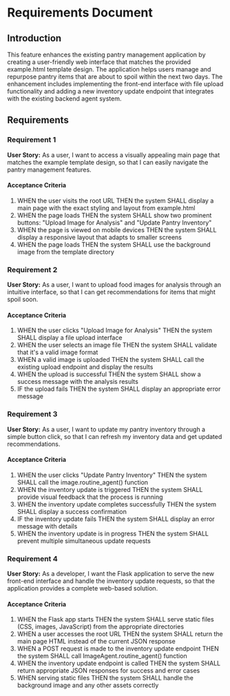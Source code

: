 # Requirements Document

## Introduction

This feature enhances the existing pantry management application by creating a user-friendly web interface that matches the provided example.html template design. The application helps users manage and repurpose pantry items that are about to spoil within the next two days. The enhancement includes implementing the front-end interface with file upload functionality and adding a new inventory update endpoint that integrates with the existing backend agent system.

## Requirements

### Requirement 1

**User Story:** As a user, I want to access a visually appealing main page that matches the example template design, so that I can easily navigate the pantry management features.

#### Acceptance Criteria

1. WHEN the user visits the root URL THEN the system SHALL display a main page with the exact styling and layout from example.html
2. WHEN the page loads THEN the system SHALL show two prominent buttons: "Upload Image for Analysis" and "Update Pantry Inventory"
3. WHEN the page is viewed on mobile devices THEN the system SHALL display a responsive layout that adapts to smaller screens
4. WHEN the page loads THEN the system SHALL use the background image from the template directory

### Requirement 2

**User Story:** As a user, I want to upload food images for analysis through an intuitive interface, so that I can get recommendations for items that might spoil soon.

#### Acceptance Criteria

1. WHEN the user clicks "Upload Image for Analysis" THEN the system SHALL display a file upload interface
2. WHEN the user selects an image file THEN the system SHALL validate that it's a valid image format
3. WHEN a valid image is uploaded THEN the system SHALL call the existing upload endpoint and display the results
4. WHEN the upload is successful THEN the system SHALL show a success message with the analysis results
5. IF the upload fails THEN the system SHALL display an appropriate error message

### Requirement 3

**User Story:** As a user, I want to update my pantry inventory through a simple button click, so that I can refresh my inventory data and get updated recommendations.

#### Acceptance Criteria

1. WHEN the user clicks "Update Pantry Inventory" THEN the system SHALL call the image.routine_agent() function
2. WHEN the inventory update is triggered THEN the system SHALL provide visual feedback that the process is running
3. WHEN the inventory update completes successfully THEN the system SHALL display a success confirmation
4. IF the inventory update fails THEN the system SHALL display an error message with details
5. WHEN the inventory update is in progress THEN the system SHALL prevent multiple simultaneous update requests

### Requirement 4

**User Story:** As a developer, I want the Flask application to serve the new front-end interface and handle the inventory update requests, so that the application provides a complete web-based solution.

#### Acceptance Criteria

1. WHEN the Flask app starts THEN the system SHALL serve static files (CSS, images, JavaScript) from the appropriate directories
2. WHEN a user accesses the root URL THEN the system SHALL return the main page HTML instead of the current JSON response
3. WHEN a POST request is made to the inventory update endpoint THEN the system SHALL call ImageAgent.routine_agent() function
4. WHEN the inventory update endpoint is called THEN the system SHALL return appropriate JSON responses for success and error cases
5. WHEN serving static files THEN the system SHALL handle the background image and any other assets correctly